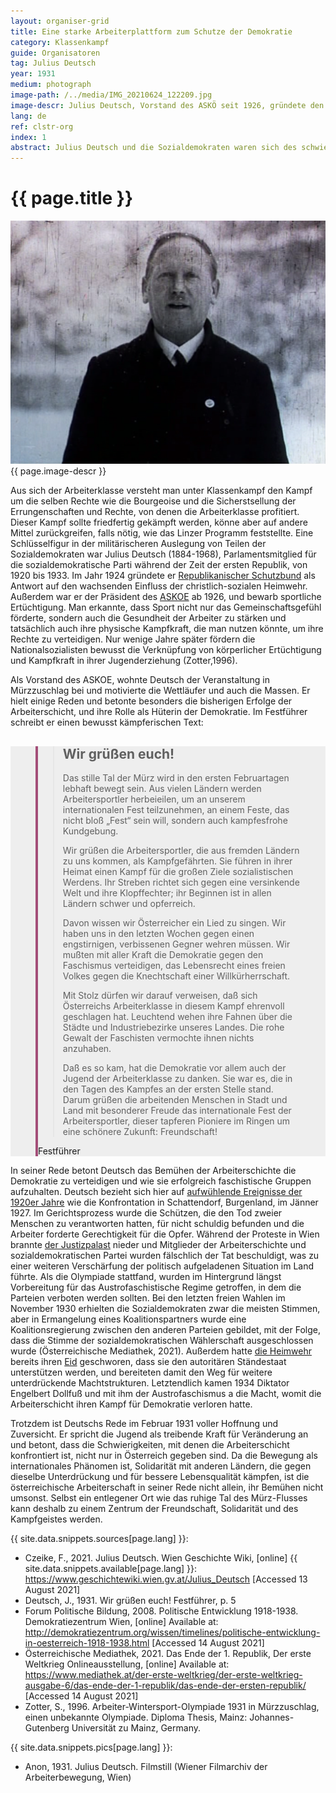 ```yaml
---
layout: organiser-grid
title: Eine starke Arbeiterplattform zum Schutze der Demokratie
category: Klassenkampf
guide: Organisatoren
tag: Julius Deutsch
year: 1931
medium: photograph
image-path: /../media/IMG_20210624_122209.jpg
image-descr: Julius Deutsch, Vorstand des ASKÖ seit 1926, gründete den Republikanischer Schutzbund 1924. Standbild aus dem Film über die Zweite Arbeiter-Wintersport-Olympiade 1931 (10:11).
lang: de
ref: clstr-org
index: 1
abstract: Julius Deutsch und die Sozialdemokraten waren sich des schwierigen politischen Klimas bewusst, in dem sich Österreich in den 1930ern befand. Ihre politisches Auftreten war wesentlich angriffslustiger als üblich, um ihre Unterstützer zu motivieren, aber auch die anderen politischen Parteien abzuschrecken.
---
```

<body> 
    <div class="infotext">
        <h1  id="title">{{ page.title }}</h1>
        <div class="grid-item" id="exhibit-image"><img src="/../media/julius_deutsch_filmstill_10.11.png" class="img-fluid" alt="{{ page.image-descr }}">{{ page.image-descr }}</div>
        <p>Aus sich der Arbeiterklasse versteht man unter Klassenkampf den Kampf um die selben Rechte wie die Bourgeoise und die Sicherstsellung der Errungenschaften und Rechte, von denen die Arbeiterklasse profitiert. Dieser Kampf sollte friedfertig gekämpft werden, könne aber auf andere Mittel zurückgreifen, falls nötig, wie das Linzer Programm feststellte. Eine Schlüsselfigur in der militärischeren Auslegung von Teilen der Sozialdemokraten war Julius Deutsch (1884-1968), Parlamentsmitglied für die sozialdemokratische Parti während der Zeit der ersten Republik, von 1920 bis 1933. Im Jahr 1924 gründete er <span class="source"><a href="#" class="link-info" data-toggle="tooltip" title="die sozialdemokratischere paramilitärische Organisation">Republikanischer Schutzbund</a></span> als Antwort auf den wachsenden Einfluss der christlich-sozialen Heimwehr. Außerdem war er der Präsident des <a href="#" class="link-info" data-toggle="tooltip" title="Arbeiter Sport Klub Österreich, die Hauptarbeitersportorganisation in Österreich">ASKOE</a> ab 1926, und bewarb sportliche Ertüchtigung. Man erkannte, dass Sport nicht nur das Gemeinschaftsgefühl förderte, sondern auch die Gesundheit der Arbeiter zu stärken und tatsächlich auch ihre physische Kampfkraft, die man nutzen könnte, um ihre Rechte zu verteidigen. Nur wenige Jahre später fördern die Nationalsozialisten bewusst die Verknüpfung von körperlicher Ertüchtigung und Kampfkraft in ihrer Jugenderziehung (<span class="source">Zotter</span>,1996).</p>
        <p>Als Vorstand des ASKOE, wohnte Deutsch der Veranstaltung in Mürzzuschlag bei und motivierte die Wettläufer und auch die Massen. Er hielt einige Reden und betonte besonders die bisherigen Erfolge der Arbeiterschicht, und ihre Rolle als Hüterin der Demokratie. Im <span class="source">Festführer</span> schreibt er einen bewusst kämpferischen Text:</p>
        <section class="vh-50" style="background-color: #eee;">
            <div class="container py-sm-5 h-50">
                <div class="row d-flex align-items-center h-20">
                    <div class="col col-md-9 mb-3 mb-md-1" id="style3">
                        <figure class="bg-white p-3 rounded" style="border-left: .25rem solid #a34e78;">
                            <blockquote class="blockquote pb-2">
                                <p class="inlinequote">
                                    <h2 class="quote-headline">Wir grüßen euch!</h2>
                                    <p>Das stille Tal der Mürz wird in den ersten Februartagen lebhaft bewegt sein. Aus vielen Ländern werden Arbeitersportler herbeieilen, um an unserem internationalen Fest teilzunehmen, an einem Feste, das nicht bloß „Fest“ sein will, sondern auch kampfesfrohe Kundgebung.</p>
                                    <p>Wir grüßen die Arbeitersportler, die aus fremden Ländern zu uns kommen, als Kampfgefährten. Sie führen in ihrer Heimat einen Kampf für die großen Ziele sozialistischen Werdens. Ihr Streben richtet sich gegen eine versinkende Welt und ihre Klopffechter; ihr Beginnen ist in allen Ländern schwer und opferreich.</p>
                                    <p>Davon wissen wir Österreicher ein Lied zu singen. Wir haben uns in den letzten Wochen gegen einen engstirnigen, verbissenen Gegner wehren müssen. Wir mußten mit aller Kraft die Demokratie gegen den Faschismus verteidigen, das Lebensrecht eines freien Volkes gegen die Knechtschaft einer Willkürherrschaft.</p>
                                    <p>Mit Stolz dürfen wir darauf verweisen, daß sich Österreichs Arbeiterklasse in diesem Kampf ehrenvoll geschlagen hat. Leuchtend wehen ihre Fahnen über die Städte und Industriebezirke unseres Landes. Die rohe Gewalt der Faschisten vermochte ihnen nichts anzuhaben.</p>
                                    <p>Daß es so kam, hat die Demokratie vor allem auch der Jugend der Arbeiterklasse zu danken. Sie war es, die in den Tagen des Kampfes an der ersten Stelle stand. Darum grüßen die arbeitenden Menschen in Stadt und Land mit besonderer Freude das internationale Fest der Arbeitersportler, dieser tapferen Pioniere im Ringen um eine schönere Zukunft: Freundschaft!</p>
                                </p>
                            </blockquote>
                            <figcaption class="blockquote-footer mb-0 font-italic">Festführer</figcaption>
                        </figure>
                    </div>
                </div>
            </div>
        </section>
        <p>In seiner Rede betont Deutsch das Bemühen der Arbeiterschichte die Demokratie zu verteidigen und wie sie erfolgreich faschistische Gruppen aufzuhalten. Deutsch bezieht sich hier auf <a href="#" class="link-info" data-toggle="tooltip" title="Die wichtigsten Ereignisse waren die Schlacht auf dem Exelberg (1923), der Justizpalastbrand, und die Julirevolution als Folge des Schattendorfprozesses">aufwühlende Ereignisse der 1920er Jahre</a> wie die Konfrontation in Schattendorf, Burgenland, im Jänner 1927. Im Gerichtsprozess wurde die Schützen, die den Tod zweier Menschen zu verantworten hatten, für nicht schuldig befunden und die Arbeiter forderte Gerechtigkeit für die Opfer. Während der Proteste in Wien brannte <a href="#" class="translation" data-toggle="tooltip" title="palace of justice, court">der Justizpalast</a> nieder und Mitglieder der Arbeiterschichte und sozialdemokratischen Partei wurden fälschlich der Tat beschuldigt, was zu einer weiteren Verschärfung der politisch aufgeladenen Situation im Land führte. Als die Olympiade stattfand, wurden im Hintergrund längst Vorbereitung für das Austrofaschistische Regime getroffen, in dem die Parteien verboten werden sollten. Bei den letzten freien Wahlen im November 1930 erhielten die Sozialdemokraten zwar die meisten Stimmen, aber in Ermangelung eines Koalitionspartners wurde eine Koalitionsregierung zwischen den anderen Parteien gebildet, mit der Folge, dass die Stimme der sozialdemokratischen Wählerschaft ausgeschlossen wurde (<span class="source">Österreichische Mediathek</span>, 2021). Außerdem hatte  <a href="#" class="link-info" data-toggle="tooltip" title="Miliz der christlich-sozialen Partei">die Heimwehr</a> bereits ihren <a href="#" class="link-info" data-toggle="tooltip" title="Der sogenannte 'Korneuburger Eid', benannt nach dem Versammlungsort.">Eid</a> geschworen, dass sie den autoritären Ständestaat unterstützen werden, und bereiteten damit den Weg für weitere unterdrückende Machtstrukturen. Letztendlich kamen 1934 Diktator Engelbert Dollfuß und mit ihm der Austrofaschismus a die Macht, womit die Arbeiterschicht ihren Kampf für Demokratie verloren hatte.</p>
        <p>Trotzdem ist Deutschs Rede im Februar 1931 voller Hoffnung und Zuversicht. Er spricht die Jugend als treibende Kraft für Veränderung an und betont, dass die Schwierigkeiten, mit denen die Arbeiterschicht konfrontiert ist, nicht nur in Österreich gegeben sind. Da die Bewegung als internationales Phänomen ist, Solidarität mit anderen Ländern, die gegen dieselbe Unterdrückung und für bessere Lebensqualität kämpfen, ist die österreichische Arbeiterschaft in seiner Rede nicht allein, ihr Bemühen nicht umsonst. Selbst ein entlegener Ort wie das ruhige Tal des Mürz-Flusses kann deshalb zu einem Zentrum der Freundschaft, Solidarität und des Kampfgeistes werden.</p>
        <div class="resources">
            <div class="resource-title">{{ site.data.snippets.sources[page.lang] }}:</div>
                <ul>
                    <li>Czeike, F., 2021. Julius Deutsch. <span id="source">Wien Geschichte Wiki</span>, [online] {{ site.data.snippets.available[page.lang] }}: <a href="https://www.geschichtewiki.wien.gv.at/Julius_Deutsch">https://www.geschichtewiki.wien.gv.at/Julius_Deutsch</a> [Accessed 13 August 2021]</li>
                    <li>Deutsch, J., 1931. Wir grüßen euch! <span id="source">Festführer</span>, p. 5</li>
                    <li>Forum Politische Bildung, 2008. Politische Entwicklung 1918-1938. <span id="source">Demokratiezentrum Wien</span>, [online] Available at: <a href="http://demokratiezentrum.org/wissen/timelines/politische-entwicklung-in-oesterreich-1918-1938.html">http://demokratiezentrum.org/wissen/timelines/politische-entwicklung-in-oesterreich-1918-1938.html</a> [Accessed 14 August 2021]</li>
                    <li>Österreichische Mediathek, 2021. Das Ende der 1. Republik, <span id="source">Der erste Weltkrieg Onlineausstellung</span>, [online] Available at: <a href="https://www.mediathek.at/der-erste-weltkrieg/der-erste-weltkrieg-ausgabe-6/das-ende-der-1-republik/das-ende-der-ersten-republik/">https://www.mediathek.at/der-erste-weltkrieg/der-erste-weltkrieg-ausgabe-6/das-ende-der-1-republik/das-ende-der-ersten-republik/</a> [Accessed 14 August 2021]</li>
                    <li>Zotter, S., 1996. <span id="source">Arbeiter-Wintersport-Olympiade 1931 in Mürzzuschlag, einen unbekannte Olympiade</span>. Diploma Thesis, Mainz: Johannes-Gutenberg Universität zu Mainz, Germany.</li>
                </ul>
        </div>
        <div class="resources">
            <div class="resource-title">{{ site.data.snippets.pics[page.lang] }}:</div>
                <ul>
                    <li>Anon, 1931. Julius Deutsch. Filmstill (Wiener Filmarchiv der Arbeiterbewegung, Wien)</li>
                </ul>
        </div>
    </div>
</body>